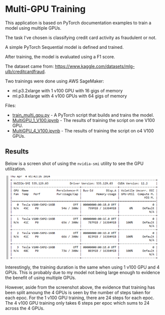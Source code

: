 # Multi-GPU Training

This application is based on PyTorch documentation examples to train a model using multiple GPUs. 

The task I've chosen is classifying credit card activity as fraudulent or not. 

A simple PyTorch Sequential model is defined and trained.

After training, the model is evaluated using a F1 score. 

The dataset came from: https://www.kaggle.com/datasets/mlg-ulb/creditcardfraud. 

Two trainings were done using AWS SageMaker:

- ml.p3.2xlarge with 1 v100 GPU with 16 gigs of memory
- ml.p3.8xlarge with 4 v100 GPUs with 64 gigs of memory

Files: 

- [train_multi_gpu.py](https://github.com/efarish/portfolio/blob/main/fundamentals/multi_gpu/train_multi_gpu.py) - A PyTorch script that builds and trains the model.
- [MultiGPU_1_V100.ipynb](https://github.com/efarish/portfolio/blob/main/fundamentals/multi_gpu/MultiGPU_1_V100.ipynb) - The results of training the script on one V100 GPU.
- [MultiGPU_4_V100.ipynb](https://github.com/efarish/portfolio/blob/main/fundamentals/multi_gpu/MultiGPU_4_V100.ipynb) - The results of training the script on o4 V100 GPUs.

## Results

Below is a screen shot of using the `nvidia-smi` utility to see the GPU utilization.

![alt text](https://github.com/efarish/portfolio/blob/main/fundamentals/multi_gpu/assets/img/nvidia_v_gpu.png)

Interestingly, the training duration is the same when using 1 v100 GPU and 4 GPUs. This is probably due to my model not being large enough to evidence the benefit of using multiple GPUs.

However, aside from the screenshot above, the evidence that training has been split amoung the 4 GPUs is seen by the number of steps taken for each epoc. For the 1 v100 GPU training, there are 24 steps for each epoc. The 4 v100 GPU training only takes 6 steps per epoc which sums to 24 across the 4 GPUs.




